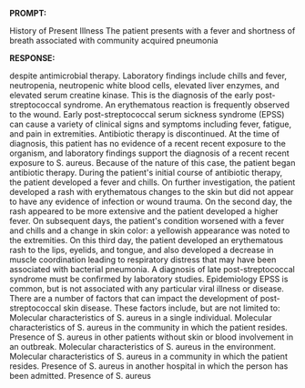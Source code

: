 **PROMPT:**

History of Present Illness The patient presents with a fever and shortness of breath associated with community acquired pneumonia

**RESPONSE:**

  despite antimicrobial therapy. Laboratory findings include chills and fever, neutropenia, neutropenic white blood cells, elevated liver enzymes, and elevated serum creatine kinase. This is the diagnosis of the early post-streptococcal syndrome. An erythematous reaction is frequently observed to the wound. Early post-streptococcal serum sickness syndrome (EPSS) can cause a variety of clinical signs and symptoms including fever, fatigue, and pain in extremities. Antibiotic therapy is discontinued. At the time of diagnosis, this patient has no evidence of a recent recent exposure to the organism, and laboratory findings support the diagnosis of a recent recent exposure to S. aureus. Because of the nature of this case, the patient began antibiotic therapy. During the patient's initial course of antibiotic therapy, the patient developed a fever and chills. On further investigation, the patient developed a rash with erythematous changes to the skin but did not appear to have any evidence of infection or wound trauma. On the second day, the rash appeared to be more extensive and the patient developed a higher fever. On subsequent days, the patient's condition worsened with a fever and chills and a change in skin color: a yellowish appearance was noted to the extremities. On this third day, the patient developed an erythematous rash to the lips, eyelids, and tongue, and also developed a decrease in muscle coordination leading to respiratory distress that may have been associated with bacterial pneumonia. A diagnosis of late post-streptococcal syndrome must be confirmed by laboratory studies.  Epidemiology  EPSS is common, but is not associated with any particular viral illness or disease. There are a number of factors that can impact the development of post-streptococcal skin disease. These factors include, but are not limited to:  Molecular characteristics of S. aureus in a single individual.  Molecular characteristics of S. aureus in the community in which the patient resides.  Presence of S. aureus in other patients without skin or blood involvement in an outbreak.  Molecular characteristics of S. aureus in the environment.  Molecular characteristics of S. aureus in a community in which the patient resides.  Presence of S. aureus in another hospital in which the person has been admitted.  Presence of S. aureus